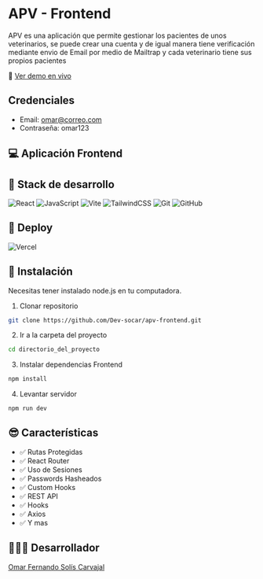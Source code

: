 # APV - Frontend
APV es una aplicación que permite gestionar los pacientes de unos veterinarios, se puede crear una cuenta y de igual manera tiene verificación mediante envio de Email por medio de Mailtrap y cada veterinario tiene sus propios pacientes

🔗 [Ver demo en vivo](https://apv-frontend-smoky.vercel.app/)

## Credenciales
- Email: omar@correo.com
- Contraseña: omar123

## 💻 Aplicación Frontend

## 🧰 Stack de desarrollo
![React](https://img.shields.io/badge/React-20232A?style=for-the-badge&logo=react&logoColor=61DAFB)
![JavaScript](https://img.shields.io/badge/JavaScript-F7DF1E?style=for-the-badge&logo=javascript&logoColor=black)
![Vite](https://img.shields.io/badge/Vite-646CFF?style=for-the-badge&logo=vite&logoColor=white)
![TailwindCSS](https://img.shields.io/badge/TailwindCSS-06B6D4?style=for-the-badge&logo=tailwindcss&logoColor=white)
![Git](https://img.shields.io/badge/Git-F05032?style=for-the-badge&logo=git&logoColor=white)
![GitHub](https://img.shields.io/badge/GitHub-181717?style=for-the-badge&logo=github&logoColor=white)

## 🚀 Deploy
![Vercel](https://img.shields.io/badge/Vercel-000000?style=for-the-badge&logo=vercel&logoColor=white)

##  📲 Instalación
Necesitas tener instalado node.js en tu computadora.
1. Clonar repositorio
```bash
git clone https://github.com/Dev-socar/apv-frontend.git
```
2. Ir a la carpeta del proyecto
```bash
cd directorio_del_proyecto
```
3. Instalar dependencias Frontend
```bash
npm install
```
4. Levantar servidor
```bash
npm run dev
```
## 😎 Características

- ✅ Rutas Protegidas
- ✅ React Router
- ✅ Uso de Sesiones
- ✅ Passwords Hasheados
- ✅ Custom Hooks
- ✅ REST API
- ✅ Hooks
- ✅ Axios
- ✅ Y mas

## 🧑🏽‍💻 Desarrollador

[Omar Fernando Solís Carvajal](https://portfolio-omar-solis.vercel.app/)
